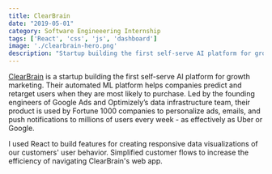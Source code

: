 ```yaml
---
title: ClearBrain
date: "2019-05-01"
category: Software Engineeering Internship
tags: ['React', 'css', 'js', 'dashboard']
image: './clearbrain-hero.png'
description: "Startup building the first self-serve AI platform for growth marketing. Their automated ML platform helps companies predict and retarget users when they are most likely to purchase."
---
```


[ClearBrain](https://www.clearbrain.com/) is a startup building the first self-serve AI platform for growth marketing. Their automated ML platform helps companies predict and retarget users when they are most likely to purchase. Led by the founding engineers of Google Ads and Optimizely’s data infrastructure team, their product is used by Fortune 1000 companies to personalize ads, emails, and push notifications to millions of users every week - as effectively as Uber or Google.

I used React to build features for creating responsive data visualizations of our customers' user behavior.
Simplified customer flows to increase the efficiency of navigating ClearBrain's web app.

